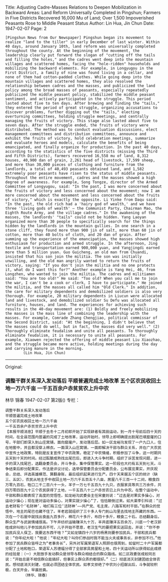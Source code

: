 Title: Adjusting Cadre-Masses Relations to Deepen Mobilization in Backward Areas: Land Reform Universally Completed in Pingshun; Farmers in Five Districts Recovered 16,000 Mu of Land; Over 1,500 Impoverished Peasants Rose to Middle Peasant Status
Author: Lin Hua, Jin Chun
Date: 1947-02-07
Page: 2

    [Pingshun News from Our Newspaper] Pingshun began its movement to realize "land to the tiller" in early December of last winter. Within 40 days, around January 10th, land reform was universally completed throughout the county. At the beginning of the movement, the leadership clearly put forward the slogan of "cutting off the tails and filling the holes," and the cadres went deep into the mountain villages and scattered homes, facing the "hole-ridden" households and mobilizing the backward elements. For example, in Longyugou in the First District, a family of nine was found living in a cellar, and none of them had cotton-padded clothes. While going deep into the mountain villages and scattered homes, they also resolved the relationship between cadres and the masses, and publicized the land policy among the broad masses of peasants, especially repeatedly publicized the middle peasant policy, stabilized the middle peasant sentiment, and actively participated in the struggle. This period lasted about five to ten days. After brewing and finding the "tails," they entered the period of great struggle, organizing accusations to discover problems, further digging out the "tails," electing overturning committees, holding struggle meetings, and centrally managing the fruits of victory. This stage also lasted about five to seven days. After the struggle ended, the fruits of victory were distributed. The method was to conduct evaluation discussions, elect management committees and distribution committees, announce and exhibit the fruits of victory, hold celebration meetings, summarize and evaluate heroes and models, calculate the benefits of being emancipated, and finally organize for production. In the past 40 days, according to the statistics of the five districts (missing the Third and Fifth Districts), farmers recovered 16,558 mu of land, 8,312 houses, 40,900 dan of grain, 2,261 head of livestock, 17,599 sheep, and more than 30,000 pieces of clothing and furniture from the landlords, a total of 40,493 peasants obtained land, and 1,582 extremely poor peasants have risen to the status of middle peasants. Throughout the entire movement, cadres and the masses showed a high degree of awareness. For example, Song Tongze, director of the Armed Committee of Longyugou, said: "In the past, I was more concerned about the fruits of victory and less concerned about the movement; now I am more concerned about the movement and less concerned about the fruits of victory," which is exactly the opposite. Li Yinke from Daqu said: "In the past, the old rich had a 'hairy god of wealth,' and we have three 'living gods of wealth' – the Communist Party, Chairman Mao, the Eighth Route Army, and the village cadres." In the awakening of the masses, the landlords' "tails" could not be hidden. Yang Laoyan organized more than 30 people to specifically search for the things hidden by the landlords in the mountain gullies. In one search in a stone cliff, they found more than 900 jin of salt, more than 60 jin of cotton, more than 40 bolts of cloth, and 20 dan of grain. After summing up the experience of the emancipation, the masses showed high enthusiasm for production and armed struggle. In the afternoon, Jing textile and transportation earned 900,000 yuan, and Yangjingdi earned more than 5 million yuan. Guo Guicheng, an old man from Chuandi, insisted that his son join the militia. The son was initially unwilling, and the old man angrily wanted to return the fruits of victory, saying: "If you don't join the militia and no one protects it, what do I want this for?" Another example is Yang Hei, 46, from Longzhen, who wanted to join the militia. The cadres and militiamen said: "You are too old!" He said: "Too old? When you call me to join the war, I can't be a cook or clerk, I have to participate." He joined the militia, and the masses all called him "Old Clerk." In addition, the care for military dependents and demobilized soldiers is also very thorough. For example, 20 military dependents in Liucun were allocated land and livestock, and demobilized soldier Su Defu was allocated all furniture, houses, and land. The experiences for achieving such results in the 40-day movement are: (1) Boldly and freely mobilizing the masses is the mass line of combining the leadership with the masses. For example, Comrade Zhang Chengjiao, political commissar of the Second District, said: "At the beginning, I didn't believe that the masses could do well, but in fact, the masses did very well." (2) Thoroughly eliminate feudalism and unite all peasants. To thoroughly eliminate feudalism, it is necessary to unite all peasants. For example, Xiaowen rejected the offering of middle peasant Liu Xiaozhao, and the struggle became more active, holding meetings during the day and carrying manure in the morning.
            (Lin Hua, Jin Chun)



<hr /> 

Original: 


### 调整干群关系深入发动落后  平顺普遍完成土地改革  五个区农民收回土地一万六千亩  一千五百余户赤贫贫农上升中农
林华  锦春
1947-02-07
第2版()
专栏：

    调整干群关系深入发动落后
    平顺普遍完成土地改革
    五个区农民收回土地一万六千亩
    一千五百余户赤贫贫农上升中农
    【本报平顺消息】平顺于去冬十二月初即开始了实现耕者有其田运动，到一月十号前后四十天的时间，在全县范围内普遍的完成了土地改革，运动开始时，领导上即明确提出割尾巴填窟窿的口号，干部们即深入到山庄窝铺，面向窟窿户，发动落后层。如一区龙峪沟发现了一户九口人，住在地窖中，并且都没穿上棉衣。一面深入山庄窝铺，一面即解决干部与群众关系，并在广大农民中宣传土地政策，特别是反复宣传了中农政策，稳定了中农情绪，积极参加了斗争，这一时期共五天到十天的时间。经过酝酿成熟找出尾巴后，即进入大斗争时期，组织了诉苦发现问题，进一步的深入找尾巴，选翻身委员会，开斗争会，集中保管果实。这一阶段也大约有五天到七天。斗争结束后即分配果实，作法是评议讨论，选举保管委员会分配委员会，公布展览果实，开庆祝会，总结、评选英雄模范、算翻身账，最后组织起来进行生产。四十天来据五个区的统计（缺三、五区），农民从地主手中收回土地一万六千五百五十八亩，房屋八千三百一十二间，粮食四万零九百石，牲口二千二百六十一头，羊子一万七千五百九十九只，衣服家具等共三万余件，共四万零四百九十三个农民获得了土地，一千五百八十二户赤贫农已上升为中农。在整个运动中，干部和群众都表现了高度的觉悟性，如龙峪沟武委会主任宋童则说：“过去是对果实多操心，对运动少操心；现在是对运动多操心，对果实就少操心”了，恰恰颠倒过来。如大渠李引科说：“过去老财有个‘毛财神’，咱们有三位‘活财神’——共产党、毛主席，八路军和村干部。”在群众的觉悟中，地主的尾巴也藏不住了。羊老岩就组织了三十多人专门到山沟里去找地主所藏的东西。一次在一个石崖中就找出食盐九百多斤，棉花六十多斤，布四十多斤，粮食二十石。总结翻身后，群众生产与武装情绪很高。下午井纺织运输赚洋九十万，羊井底赚洋五百余万，川底一个老汉郭桂成非叫他儿子参加民兵不可，儿子开始不愿意，老汉生气的要把果实送回去，并说：“你不参加民兵没人保卫，我要这东西干啥？”又如龙镇四十六岁的杨黑则要参加民兵，干部和民兵都说：“你年纪大啦！”他说：“年纪大啦？叫你们参战时我不能当火夫或事务长，非参加不行。”他参加了民兵群众皆呼之为“老事务长”，另外对军属荣退军人照顾也很周到，如留村二十户军属都分配了土地和牲口，荣退军人苏德福分得了全部家具房屋和土地，四十天运动所以获得如此成绩的经验是：（一）大胆放手发动群众是领导与群众相结合的群众路线。如二区政委张成蛟同志说：“开始总是不相信群众能搞好，但事实上群众弄的都很好。”（二）彻底消灭封建团结全体农民。想彻底消灭封建，也就必须团结全体农民。如孝文拒绝了中农刘小招献出后，斗争就较积极，白天开会，早晨担粪。
            （林华、锦春）
